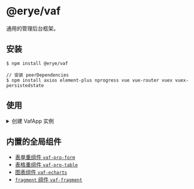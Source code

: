 # @erye/vaf

通用的管理后台框架。

## 安装

```shell
$ npm install @erye/vaf

// 安装 peerDependencies
$ npm install axios element-plus nprogress vue vue-router vuex vuex-persistedstate
```

## 使用

<details>
  <summary>创建 VafApp 实例</summary>

```javascript
import "element-plus/dist/index.css";
import "@erye/vaf/dist/index.css";

import { createVafApp } from "@erye/vaf";

const app = createVafApp({
  settingConfig: {
    name: "Vue Admin Framework",
    slogan: "方便、快捷、精准",
    logo: "/logo.png",
    copyright: "本网站属于个人技术分享网站",
  },
  apiConfig: {
    loginUrl: '/auth/login',
    getUserinfoUrl: '/auth/getUserinfo',
    logoutUrl: '/auth/logout',
  },
  leftmenuConfig: {
    logo: "/logo.png", // 左侧菜单的logo
    menus: [
      {
        type: "router-link", // 可以有children，即可以有子菜单
        id: "/home",
        path: '/home',
        title: "首页",
        children: [],
      },
      {
        type: "http-link", // 不可以有children，即不可以有子菜单
        path: "https://staging-cn.vuejs.org/",
        title: "Vue3",
      },
    ],
  },
  routeConfig: {
    mode = "hash", // hash || history
    base = "/",
    // vaf约束的路由配置，会插在VafPageLayout中。
    // 约束只能使用一个层级的路由, 也就是不能有children选项。
    pageRoutes: [
      {
        path: "/home",
        meta: {
          VafLeftmenuId: "/home",
          VafAuthLevel: 1,
          title: "首页",
        },
        component: () => import("./pages/Home.vue"),
      },
      {
        path: "/super-admin/admin",
        meta: {
          VafLeftmenuId: "/super-admin/admin",
          // 依赖这2个字段方式，来完成路由的鉴权
          VafAuthLevel: 2, // 0=>匿名 | 1=>登录(默认) | 2=>需鉴别角色
          VafAuthRoles: ["super-admin"], // 当鉴权等级为2时，该字段才有效，默认为空数组
          title: "管理员",
        },
        component: () => import("./pages/SuperAdmin/Admin.vue"),
      },
    ],
    // 原生的路由配置，不做约束，可以使用多层级路由。
    vanillaRoutes: [
      {
        redirect: "/home",
        path: "/",
        name: "/",
      },
      {
        path: "/helloworld",
        name: "/helloworld",
        meta: {
          VafLeftmenuId: "/helloworld", // 与leftmenu匹配的id

          // 依赖这2个字段方式，来完成路由的鉴权
          VafAuthLevel: 0, // 0=>匿名 | 1=>登录(默认) | 2=>需鉴别角色
          VafAuthRoles: [], // 当鉴权等级为2时，该字段才有效，默认为空数组

          title: "Hello World",
        },
        component: () => import("./pages/HelloWorld.vue"),
      },
    ],
    // 路由守卫函数参数与VueRouter的保持一致 https://router.vuejs.org/zh/api/#aftereach
    // beforeEach() {}, // 如果设置了，会覆盖内置的beforeEach守卫
    // afterEach() {},// 如果设置了，会覆盖内置的afterEach守卫
    // beforeResolve() {},
    // onError() {},
  },
  storeConfig: {
    // 传递给store的配置，与vuex的约束保持一致
  },
});
app.mount("#app");
```

</details>

## 内置的全局组件

- [表单重组件 `vaf-pro-form`](https://github.com/chenhaihong/vaf/tree/main/src/ProComponents/VafProForm)
- [表格重组件 `vaf-pro-table`](https://github.com/chenhaihong/vaf/tree/main/src/ProComponents/VafProTable)
- [图表组件 `vaf-echarts`](https://github.com/chenhaihong/vaf/tree/main/src/components/VafEcharts)
- [`fragment` 组件 `vaf-fragment`](https://github.com/chenhaihong/vaf/tree/main/src/components/VafFragment)
